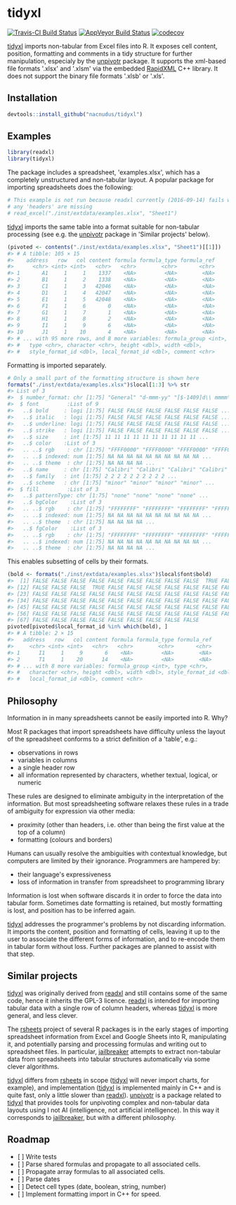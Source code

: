 
<!-- README.md is generated from README.Rmd. Please edit that file -->
tidyxl
======

[![Travis-CI Build Status](https://travis-ci.org/nacnudus/tidyxl.svg?branch=master)](https://travis-ci.org/nacnudus/tidyxl) [![AppVeyor Build Status](https://ci.appveyor.com/api/projects/status/github/nacnudus/tidyxl?branch=master&svg=true)](https://ci.appveyor.com/project/nacnudus/tidyxl) [![codecov](https://codecov.io/gh/nacnudus/tidyxl/branch/master/graph/badge.svg)](https://codecov.io/gh/nacnudus/tidyxl)

[tidyxl](https://github.com/nacnudus/tidyxl) imports non-tabular from Excel files into R. It exposes cell content, position, formatting and comments in a tidy structure for further manipulation, especialy by the [unpivotr](https://github.com/nacnudus/unpivotr) package. It supports the xml-based file formats '.xlsx' and '.xlsm' via the embedded [RapidXML](http://rapidxml.sourceforge.net) C++ library. It does not support the binary file formats '.xlsb' or '.xls'.

Installation
------------

``` r
devtools::install_github("nacnudus/tidyxl")
```

Examples
--------

``` r
library(readxl)
library(tidyxl)
```

The package includes a spreadsheet, 'examples.xlsx', which has a completely unstructured and non-tabular layout. A popular package for importing spreadsheets does the following:

``` r
# This example is not run because readxl currently (2016-09-14) fails where
# any 'headers' are missing
# read_excel("./inst/extdata/examples.xlsx", "Sheet1")
```

[tidyxl](https://github.com/nacnudus/tidyxl) imports the same table into a format suitable for non-tabular processing (see e.g. the [unpivotr](https://github.com/nacnudus/unpivotr) package in 'Similar projects' below).

``` r
(pivoted <- contents("./inst/extdata/examples.xlsx", "Sheet1")[[1]])
#> # A tibble: 105 × 15
#>    address   row   col content formula formula_type formula_ref
#>      <chr> <int> <int>   <chr>   <chr>        <chr>       <chr>
#> 1       A1     1     1    1337    <NA>         <NA>        <NA>
#> 2       B1     1     2    1338    <NA>         <NA>        <NA>
#> 3       C1     1     3   42046    <NA>         <NA>        <NA>
#> 4       D1     1     4   42047    <NA>         <NA>        <NA>
#> 5       E1     1     5   42048    <NA>         <NA>        <NA>
#> 6       F1     1     6       0    <NA>         <NA>        <NA>
#> 7       G1     1     7       1    <NA>         <NA>        <NA>
#> 8       H1     1     8       2    <NA>         <NA>        <NA>
#> 9       I1     1     9       6    <NA>         <NA>        <NA>
#> 10      J1     1    10       4    <NA>         <NA>        <NA>
#> # ... with 95 more rows, and 8 more variables: formula_group <int>,
#> #   type <chr>, character <chr>, height <dbl>, width <dbl>,
#> #   style_format_id <dbl>, local_format_id <dbl>, comment <chr>
```

Formatting is imported separately.

``` r
# Only a small part of the formatting structure is shown here
formats("./inst/extdata/examples.xlsx")$local[1:3] %>% str
#> List of 3
#>  $ number_format: chr [1:75] "General" "d-mmm-yy" "[$-1409]d\\ mmmm\\ yyyy;@" "yyyy\\ mmmm\\ dddd" ...
#>  $ font         :List of 9
#>   ..$ bold     : logi [1:75] FALSE FALSE FALSE FALSE FALSE FALSE ...
#>   ..$ italic   : logi [1:75] FALSE FALSE FALSE FALSE FALSE FALSE ...
#>   ..$ underline: logi [1:75] FALSE FALSE FALSE FALSE FALSE FALSE ...
#>   ..$ strike   : logi [1:75] FALSE FALSE FALSE FALSE FALSE FALSE ...
#>   ..$ size     : int [1:75] 11 11 11 11 11 11 11 11 11 11 ...
#>   ..$ color    :List of 3
#>   .. ..$ rgb    : chr [1:75] "FFFF0000" "FFFF0000" "FFFF0000" "FFFF0000" ...
#>   .. ..$ indexed: num [1:75] NA NA NA NA NA NA NA NA NA NA ...
#>   .. ..$ theme  : chr [1:75] NA NA NA NA ...
#>   ..$ name     : chr [1:75] "Calibri" "Calibri" "Calibri" "Calibri" ...
#>   ..$ family   : int [1:75] 2 2 2 2 2 2 2 2 2 2 ...
#>   ..$ scheme   : chr [1:75] "minor" "minor" "minor" "minor" ...
#>  $ fill         :List of 3
#>   ..$ patternType: chr [1:75] "none" "none" "none" "none" ...
#>   ..$ bgColor    :List of 3
#>   .. ..$ rgb    : chr [1:75] "FFFFFFFF" "FFFFFFFF" "FFFFFFFF" "FFFFFFFF" ...
#>   .. ..$ indexed: num [1:75] NA NA NA NA NA NA NA NA NA NA ...
#>   .. ..$ theme  : chr [1:75] NA NA NA NA ...
#>   ..$ fgColor    :List of 3
#>   .. ..$ rgb    : chr [1:75] "FFFFFFFF" "FFFFFFFF" "FFFFFFFF" "FFFFFFFF" ...
#>   .. ..$ indexed: num [1:75] NA NA NA NA NA NA NA NA NA NA ...
#>   .. ..$ theme  : chr [1:75] NA NA NA NA ...
```

This enables subsetting of cells by their formats.

``` r
(bold <- formats("./inst/extdata/examples.xlsx")$local$font$bold)
#>  [1] FALSE FALSE FALSE FALSE FALSE FALSE FALSE FALSE FALSE  TRUE FALSE
#> [12] FALSE FALSE FALSE  TRUE FALSE FALSE FALSE FALSE FALSE FALSE FALSE
#> [23] FALSE FALSE FALSE FALSE FALSE FALSE FALSE FALSE FALSE FALSE FALSE
#> [34] FALSE FALSE FALSE FALSE FALSE FALSE FALSE FALSE FALSE FALSE FALSE
#> [45] FALSE FALSE FALSE FALSE FALSE FALSE FALSE FALSE FALSE FALSE FALSE
#> [56] FALSE FALSE FALSE FALSE FALSE FALSE FALSE FALSE FALSE FALSE FALSE
#> [67] FALSE FALSE FALSE FALSE FALSE FALSE FALSE FALSE FALSE
pivoted[pivoted$local_format_id %in% which(bold), ]
#> # A tibble: 2 × 15
#>   address   row   col content formula formula_type formula_ref
#>     <chr> <int> <int>   <chr>   <chr>        <chr>       <chr>
#> 1      I1     1     9       6    <NA>         <NA>        <NA>
#> 2      T1     1    20      14    <NA>         <NA>        <NA>
#> # ... with 8 more variables: formula_group <int>, type <chr>,
#> #   character <chr>, height <dbl>, width <dbl>, style_format_id <dbl>,
#> #   local_format_id <dbl>, comment <chr>
```

Philosophy
----------

Information in in many spreadsheets cannot be easily imported into R. Why?

Most R packages that import spreadsheets have difficulty unless the layout of the spreadsheet conforms to a strict definition of a 'table', e.g.:

-   observations in rows
-   variables in columns
-   a single header row
-   all information represented by characters, whether textual, logical, or numeric

These rules are designed to eliminate ambiguity in the interpretation of the information. But most spreadsheeting software relaxes these rules in a trade of ambiguity for expression via other media:

-   proximity (other than headers, i.e. other than being the first value at the top of a column)
-   formatting (colours and borders)

Humans can usually resolve the ambiguities with contextual knowledge, but computers are limited by their ignorance. Programmers are hampered by:

-   their language's expressiveness
-   loss of information in transfer from spreadsheet to programming library

Information is lost when software discards it in order to force the data into tabular form. Sometimes date formatting is retained, but mostly formatting is lost, and position has to be inferred again.

[tidyxl](https://github.com/nacnudus/tidyxl) addresses the programmer's problems by not discarding information. It imports the content, position and formatting of cells, leaving it up to the user to associate the different forms of information, and to re-encode them in tabular form without loss. Further packages are planned to assist with that step.

Similar projects
----------------

[tidyxl](https://github.com/nacnudus/tidyxl) was originally derived from [readxl](https://github.com/hadley/readxl) and still contains some of the same code, hence it inherits the GPL-3 licence. [readxl](https://github.com/hadley/readxl) is intended for importing tabular data with a single row of column headers, whereas [tidyxl](https://github.com/nacnudus/tidyxl) is more general, and less clever.

The [rsheets](https://github.com/rsheets) project of several R packages is in the early stages of importing spreadsheet information from Excel and Google Sheets into R, manipulating it, and potentially parsing and processing formulas and writing out to spreadsheet files. In particular, [jailbreaker](https://github.com/rsheets/jailbreakr) attempts to extract non-tabular data from spreadsheets into tabular structures automatically via some clever algorithms.

[tidyxl](https://github.com/nacnudus/tidyxl) differs from [rsheets](https://github.com/rsheets) in scope ([tidyxl](https://github.com/nacnudus/tidyxl) will never import charts, for example), and implementation ([tidyxl](https://github.com/nacnudus/tidyxl) is implemented mainly in C++ and is quite fast, only a little slower than [readxl](https://github.com/hadley/readxl)). [unpivotr](https://github.com/nacnudus/unpivotr) is a package related to [tidyxl](https://github.com/nacnudus/tidyxl) that provides tools for unpivoting complex and non-tabular data layouts using I not AI (intelligence, not artificial intelligence). In this way it corresponds to [jailbreaker](https://github.com/rsheets/jailbreakr), but with a different philosophy.

Roadmap
-------

-   \[ \] Write tests
-   \[ \] Parse shared formulas and propagate to all associated cells.
-   \[ \] Propagate array formulas to all associated cells.
-   \[ \] Parse dates
-   \[ \] Detect cell types (date, boolean, string, number)
-   \[ \] Implement formatting import in C++ for speed.
